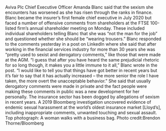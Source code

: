 Aviva Plc Chief Executive Officer Amanda Blanc said that the sexism she encounters has worsened as she has risen through the ranks in finance.
Blanc became the insurer’s first female chief executive in July 2020 but faced a number of offensive comments from shareholders at the FTSE 100-listed firm’s annual shareholder meeting on Monday. These included individual shareholders telling Blanc that she was “not the man for the job” and questioned whether she should be “wearing trousers.”
Blanc responded to the comments yesterday in a post on LinkedIn where she said that after working in the financial services industry for more than 30 years she was “pretty used to sexist and derogatory comments,” like those that were made at the AGM.
“I guess that after you have heard the same prejudicial rhetoric for so long though, it makes you a little immune to it all,” Blanc wrote in the post. “I would like to tell you that things have got better in recent years but it’s fair to say that it has actually increased – the more senior the role I have taken, the more overt the unacceptable behavior.”
She said that usually derogatory comments were made in private and the fact people were making these comments in public was a new development for her personally.
The insurance sector has been dogged by allegations of sexism in recent years. A 2019 Bloomberg investigation uncovered evidence of endemic sexual harassment at the world’s oldest insurance market [Lloyd’s], including inappropriate comments, unwanted touching and sexual assault.
Top photograph: A woman walks with a business bag. Photo credit:Brendon Thorne/Bloomberg